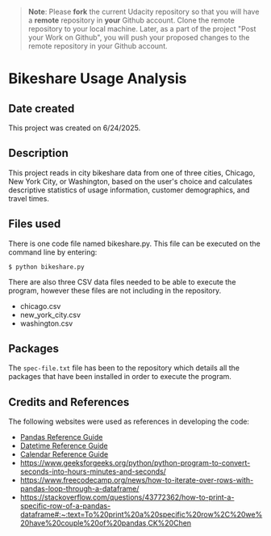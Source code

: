 >**Note**: Please **fork** the current Udacity repository so that you will have a **remote** repository in **your** Github account. Clone the remote repository to your local machine. Later, as a part of the project "Post your Work on Github", you will push your proposed changes to the remote repository in your Github account.

# Bikeshare Usage Analysis

## Date created
This project was created on 6/24/2025.

## Description
This project reads in city bikeshare data from one of three cities, Chicago, New York City, or Washington, based on the user's choice and calculates descriptive statistics of usage information, customer demographics, and travel times.

## Files used
There is one code file named bikeshare.py. This file can be executed on the command line by entering:

    $ python bikeshare.py

There are also three CSV data files needed to be able to execute the program, however these files are not including in the repository.

* chicago.csv
* new_york_city.csv
* washington.csv

## Packages
The `spec-file.txt` file has been to the repository which details all the packages that have been installed in order to execute the program.

## Credits and References
The following websites were used as references in developing the code:

* [Pandas Reference Guide](https://pandas.pydata.org/pandas-docs/stable/reference/api/pandas.Series.dt.day_name.html#pandas.Series.dt.day_name)
* [Datetime Reference Guide](https://pandas.pydata.org/docs/reference/api/pandas.Series.dt.hour.html)
* [Calendar Reference Guide](https://docs.python.org/3/library/calendar.html)
* https://www.geeksforgeeks.org/python/python-program-to-convert-seconds-into-hours-minutes-and-seconds/
* https://www.freecodecamp.org/news/how-to-iterate-over-rows-with-pandas-loop-through-a-dataframe/
* https://stackoverflow.com/questions/43772362/how-to-print-a-specific-row-of-a-pandas-dataframe#:~:text=To%20print%20a%20specific%20row%2C%20we%20have%20couple%20of%20pandas,CK%20Chen


